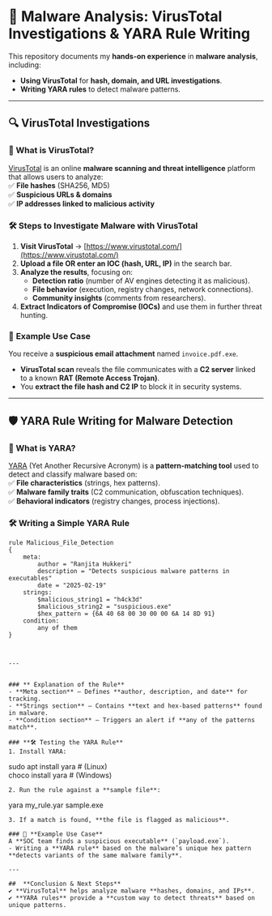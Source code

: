 # 🦠 Malware Analysis: VirusTotal Investigations & YARA Rule Writing  

This repository documents my **hands-on experience** in **malware analysis**, including:  
- **Using VirusTotal** for **hash, domain, and URL investigations**.  
- **Writing YARA rules** to detect malware patterns.  

---

## 🔍 **VirusTotal Investigations**  

### **🔹 What is VirusTotal?**  
[VirusTotal](https://www.virustotal.com/) is an online **malware scanning and threat intelligence** platform that allows users to analyze:  
✅ **File hashes** (SHA256, MD5)  
✅ **Suspicious URLs & domains**  
✅ **IP addresses linked to malicious activity**  

### **🛠️ Steps to Investigate Malware with VirusTotal**  
1. **Visit VirusTotal** → [https://www.virustotal.com/](https://www.virustotal.com/)  
2. **Upload a file OR enter an IOC (hash, URL, IP)** in the search bar.  
3. **Analyze the results**, focusing on:  
   - **Detection ratio** (number of AV engines detecting it as malicious).  
   - **File behavior** (execution, registry changes, network connections).  
   - **Community insights** (comments from researchers).  
4. **Extract Indicators of Compromise (IOCs)** and use them in further threat hunting.  

### 📌 **Example Use Case**  
You receive a **suspicious email attachment** named `invoice.pdf.exe`.  
- **VirusTotal scan** reveals the file communicates with a **C2 server** linked to a known **RAT (Remote Access Trojan)**.  
- You **extract the file hash and C2 IP** to block it in security systems.  

---

## 🛡️ **YARA Rule Writing for Malware Detection**  

### **🔹 What is YARA?**  
[YARA](https://virustotal.github.io/yara/) (Yet Another Recursive Acronym) is a **pattern-matching tool** used to detect and classify malware based on:  
✅ **File characteristics** (strings, hex patterns).  
✅ **Malware family traits** (C2 communication, obfuscation techniques).  
✅ **Behavioral indicators** (registry changes, process injections).  

### **🛠️ Writing a Simple YARA Rule**  
```yara
rule Malicious_File_Detection  
{  
    meta:  
        author = "Ranjita Hukkeri"  
        description = "Detects suspicious malware patterns in executables"  
        date = "2025-02-19"  
    strings:  
        $malicious_string1 = "h4ck3d"  
        $malicious_string2 = "suspicious.exe"  
        $hex_pattern = {6A 40 68 00 30 00 00 6A 14 8D 91}  
    condition:  
        any of them  
}



---


### ** Explanation of the Rule**  
- **Meta section** – Defines **author, description, and date** for tracking.  
- **Strings section** – Contains **text and hex-based patterns** found in malware.  
- **Condition section** – Triggers an alert if **any of the patterns match**.  

### **🛠️ Testing the YARA Rule**  
1. Install YARA:  
   ``` 
   sudo apt install yara  # (Linux)  
   choco install yara  # (Windows)  
 
   ```
2. Run the rule against a **sample file**:  
   ```
   yara my_rule.yar sample.exe  
   ```
3. If a match is found, **the file is flagged as malicious**.  

### 📌 **Example Use Case**  
A **SOC team finds a suspicious executable** (`payload.exe`).  
- Writing a **YARA rule** based on the malware’s unique hex pattern **detects variants of the same malware family**.  

---

##  **Conclusion & Next Steps**  
✔️ **VirusTotal** helps analyze malware **hashes, domains, and IPs**.  
✔️ **YARA rules** provide a **custom way to detect threats** based on unique patterns.  

```
